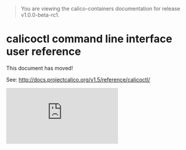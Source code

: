> You are viewing the calico-containers documentation for release v1.0.0-beta-rc1.

# calicoctl command line interface user reference

This document has moved!

See: http://docs.projectcalico.org/v1.5/reference/calicoctl/

[![Analytics](https://calico-ga-beacon.appspot.com/UA-52125893-3/calico-containers/docs/calicoctl.md?pixel)](https://github.com/igrigorik/ga-beacon)
